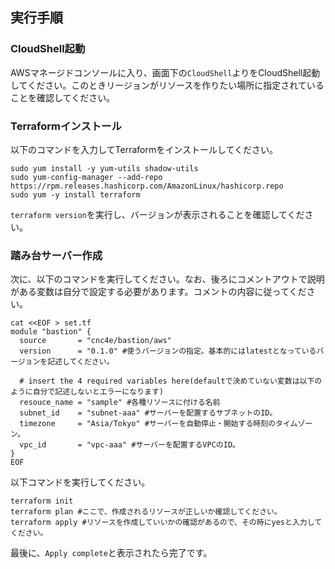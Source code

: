 ## 実行手順
### CloudShell起動
AWSマネージドコンソールに入り、画面下の`CloudShell`よりをCloudShell起動してください。このときリージョンがリソースを作りたい場所に指定されていることを確認してください。

### Terraformインストール
以下のコマンドを入力してTerraformをインストールしてください。
```
sudo yum install -y yum-utils shadow-utils
sudo yum-config-manager --add-repo https://rpm.releases.hashicorp.com/AmazonLinux/hashicorp.repo
sudo yum -y install terraform
```
`terraform version`を実行し、バージョンが表示されることを確認してください。

### 踏み台サーバー作成

次に、以下のコマンドを実行してください。なお、後ろにコメントアウトで説明がある変数は自分で設定する必要があります。コメントの内容に従ってください。
```
cat <<EOF > set.tf
module "bastion" {
  source       = "cnc4e/bastion/aws"
  version      = "0.1.0" #使うバージョンの指定。基本的にはlatestとなっているバージョンを記述してください。

  # insert the 4 required variables here(defaultで決めていない変数は以下のように自分で記述しないとエラーになります)
  resouce_name = "sample" #各種リソースに付ける名前
  subnet_id    = "subnet-aaa" #サーバーを配置するサブネットのID。
  timezone     = "Asia/Tokyo" #サーバーを自動停止・開始する時刻のタイムゾーン。
  vpc_id       = "vpc-aaa" #サーバーを配置するVPCのID。
}
EOF
```

以下コマンドを実行してください。
```
terraform init
terraform plan #ここで、作成されるリソースが正しいか確認してください。
terraform apply #リソースを作成していいかの確認があるので、その時にyesと入力してください。
```
最後に、`Apply complete`と表示されたら完了です。